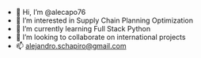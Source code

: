 - 👋 Hi, I’m @alecapo76 
- 👀 I’m interested in Supply Chain Planning  Optimization
- 🌱 I’m currently learning Full Stack Python
- 💞️ I’m looking to collaborate on international projects
- 📫 alejandro.schapiro@gmail.com

<!---
alecapo76/alecapo76 is a ✨ special ✨ repository because its `README.md` (this file) appears on your GitHub profile.
You can click the Preview link to take a look at your changes.
--->
